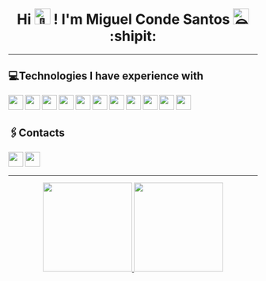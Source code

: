 <h1 align='center'>
  Hi
  <picture>
    <source srcset="https://fonts.gstatic.com/s/e/notoemoji/latest/1f44b/512.webp" type="image/webp">
    <img src="https://fonts.gstatic.com/s/e/notoemoji/latest/1f44b/512.gif" alt="👋" width="32" height="32">
  </picture>! 
  I'm Miguel Conde Santos 
  <picture>
    <source srcset="https://fonts.gstatic.com/s/e/notoemoji/latest/1f60e/512.webp" type="image/webp">
    <img src="https://fonts.gstatic.com/s/e/notoemoji/latest/1f60e/512.gif" alt="😎" width="32" height="32">
  </picture> :shipit:
</h1>
<hr>

## 💻Technologies I have experience with
<div>
<img src="https://img.shields.io/badge/Python-%238ec07c?style=flat-square&logo=python&logoColor=%23fe8019&labelColor=%23504945&color=%23504945"  height="30">
<img src="https://img.shields.io/badge/TypeScript-%238ec07c?style=flat-square&logo=typescript&logoColor=%23fe8019&labelColor=%23504945&color=%23504945" height="30">
<img src="https://img.shields.io/badge/JavaScript-%238ec07c?style=flat-square&logo=javascript&logoColor=%23fe8019&labelColor=%23504945&color=%23504945" height="30">
<img src="https://img.shields.io/badge/Java-%238ec07c?style=flat-square&logo=openjdk&logoColor=%23fe8019&labelColor=%23504945&color=%23504945" height="30">
<img src="https://img.shields.io/badge/HTML5-%238ec07c?style=flat-square&logo=html5&logoColor=%23fe8019&labelColor=%23504945&color=%23504945" height="30">
<img src="https://img.shields.io/badge/CSS3-%238ec07c?style=flat-square&logo=css3&logoColor=%23fe8019&labelColor=%23504945&color=%23504945" height="30">
<img src="https://img.shields.io/badge/spring-%236DB33F.svg?style=flat-square&logo=spring&&logoColor=%23fe8019&labelColor=%23504945&color=%23504945" height="30">
<img src="https://img.shields.io/badge/Flask-%238ec07c?style=flat-square&logo=flask&logoColor=%23fe8019&labelColor=%23504945&color=%23504945" height="30">
<img src="https://img.shields.io/badge/React-%238ec07c?style=flat-square&logo=react&logoColor=%23fe8019&labelColor=%23504945&color=%23504945" height="30">
<img src="https://img.shields.io/badge/Node.js-%238ec07c?style=flat-square&logo=node.js&logoColor=%23fe8019&labelColor=%23504945&color=%23504945" height="30">
<img src="https://img.shields.io/badge/MySQL-%238ec07c?style=flat-square&logo=MySQL&logoColor=%23fe8019&labelColor=%23504945&color=%23504945" height="30">
</div>


## 🖇️Contacts
<a href="https://www.linkedin.com/in/miguel-conde-santos-a67313271/" target="_blank"><img src="https://img.shields.io/badge/LikedIn-%238ec07c?style=flat-square&logo=linkedin&logoColor=%23fe8019&labelColor=%23504945&color=%23504945" height="30"></a>
<a href="mailto:miguelconde121004@gmail.com" target="_blank"><img src="https://img.shields.io/badge/Email-%238ec07c?style=flat-square&logo=gmail&logoColor=%23fe8019&labelColor=%23504945&color=%23504945" height="30"></a>

<hr>
<div align='center'>
<a href="https://github.com/miguelcondesantos">
<img loading="lazy" height="180em" src="https://github-readme-stats.vercel.app/api/top-langs/?username=miguelcondesantos&layout=compact&langs_count=7&theme=gruvbox"/>
<img loading="lazy" height="180em" src="https://github-readme-stats.vercel.app/api?username=miguelcondesantos&show_icons=true&theme=gruvbox&include_all_commits=true&count_private=true"/>
</div>





